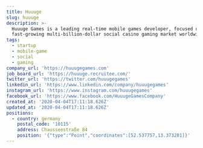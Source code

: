 ```yaml
---
title: Huuuge
slug: huuuge
description: >-
  Huuuge Games is a leading real-time mobile games developer, focused on the
  fast-growing multi-billion-dollar social casino gaming market worldwide.
tags:
  - startup
  - mobile-game
  - social
  - gaming
company_url: 'https://huuugegames.com'
job_board_url: 'https://huuuge.recruitee.com/'
twitter_url: 'https://twitter.com/huuugegames'
linkedin_url: 'https://www.linkedin.com/company/huuugegames'
instagram_url: 'https://www.instagram.com/huuugegames'
facebook_url: 'https://www.facebook.com/HuuugeGamesCompany'
created_at: '2020-04-04T17:11:18.626Z'
updated_at: '2020-04-04T17:11:18.626Z'
positions:
  - country: germany
    postal_code: '10115'
    address: Chausseestraße 84
    position: '{"type":"Point","coordinates":[52.537757,13.373281]}'
---
```


